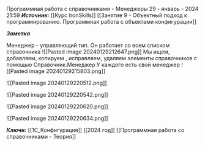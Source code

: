 
Программная работа с справочниками - Менеджеры
 29 - январь - 2024  21:59 
***Источник:***  [[Курс IronSkills]] [[Занятие 9 - Объектный подход к программированию. Программная работа с объектами конфигурации]]

***Заметка*** 

Менеджер - управляющий тип. Он работает со всем списком справочника
![[Pasted image 20240129212647.png]]
Мы ищем, добавляем, копируем , исправляем, удаляем элементы справочников с помощью Справочник.Менеджер
У каждого есть свой менеджер
![[Pasted image 20240129215803.png]]



![[Pasted image 20240129220512.png]]

![[Pasted image 20240129220542.png]]

![[Pasted image 20240129220620.png]]

![[Pasted image 20240129220634.png]]


***Ключи:*** [[1С_Конфигурация]] [[2024 год]] [[Программная работа со справочниками - Теория]]